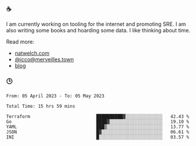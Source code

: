### ☕

I am currently working on tooling for the internet and promoting SRE. I am also writing some books and hoarding some data. I like thinking about time. 

Read more:

 - [natwelch.com](https://natwelch.com)
 - [@icco@merveilles.town](https://merveilles.town/@icco)
 - [blog](https://writing.natwelch.com)

### 🕒

<!--START_SECTION:waka-->

```text
From: 05 April 2023 - To: 05 May 2023

Total Time: 15 hrs 59 mins

Terraform                         ██████████▓░░░░░░░░░░░░░░   42.43 %
Go                                ████▓░░░░░░░░░░░░░░░░░░░░   19.10 %
YAML                              ███▒░░░░░░░░░░░░░░░░░░░░░   13.77 %
JSON                              █▓░░░░░░░░░░░░░░░░░░░░░░░   06.61 %
INI                               █░░░░░░░░░░░░░░░░░░░░░░░░   03.57 %
```

<!--END_SECTION:waka-->
